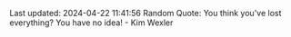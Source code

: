 Last updated: 2024-04-22 11:41:56
Random Quote: You think you've lost everything? You have no idea! - Kim Wexler